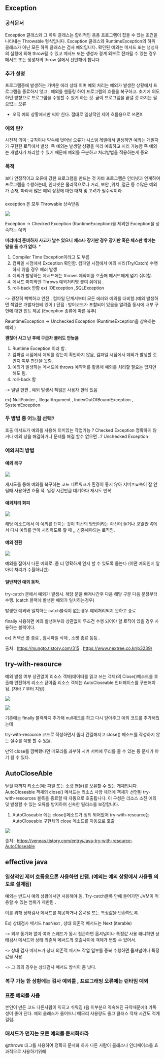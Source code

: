## Exception


### 공식문서
Exception 클래스와 그 하위 클래스는 합리적인 응용 프로그램이 잡을 수 있는 조건을 나타내는 Throwable 형식입니다.
Exception 클래스와 RuntimeException의 하위 클래스가 아닌 모든 하위 클래스는 검사 예외입니다.
확인된 예외는 메서드 또는 생성자의 실행에 의해 throw될 수 있고 메서드 또는 생성자 경계 외부로 전파될 수 있는 경우 메서드 또는 생성자의 throw 절에서 선언해야 합니다.


### 추가 설명 
프로그램중에 발생하는 가벼운 에러 상태 이며 예외 처리는 
예외가 발생한 상황에서 프로그램을 종료하지 않고 , 예외를 핸들링 하여 프로그램의 흐름을 복구하고.
초기에 의도하던 방향으로 프로그램을 수행할 수 있게 하는 것.
굳이 프로그램을 끝낼 것 까지는 필요없는 오류

* 오직 예외 상황에서만 써야 한다. 절대로 일상적인 제어 흐름용으로 쓰면X

### 예외 란?

사전적 의미 : 규칙이나 약속에 벗어남
오류가 시스템 레벨에서 발생하면 예외는 개발자가 구현한 로직에서 발생.
즉  예외는 발생할 상황을 미리 예측하고 처리 가능함
즉  예외는 개발자가 처리할 수 있기 때문에 예외를 구분하고 처리방법을 적용하는게 중요


### 목적

보다 안정적이고 오류에 강한 프로그램을 만드는 것
자바 프로그램은 인터넷과 연계하여 프로그램을 수행하는데, 인터넷은 물리적으로나 
거리, 보안 ,위치 ,접근 등 수많은 예외가 존재, 따라서 많은 예외 상황에 대한 대처 및 고려가 필수적이라.



### 

exception 은 모두 Throwable 상속받음 

![](img/exception1.png)

Exception -> Checked Exception (RuntimeException)을 제외한 Exception을 상속하는 예외 

**미리미리 준비하자 사고가 날수 있으니**
**체스나 장기판 경우 장기판 혹은 체스판 밖에는 말을 둘 수가 없다.** *

1. Compiler Time Exception이라고 도 부름
2. 컴파일 시점에서 Exception 확인함. 컴파일 시점에서 예외 처리(Try/Catch) 수행하지 않을 경우 에러 발생
3. 예외가 발생하는 메서드에는 throws 예약어를 호출해 메서드에게 넘겨 줘야함.
4. 메서드 마지막엔 Throws 예외처리명 붙여 줘야됨 .
5. roll-back 안함
ex) IOException ,SQLException 

-> 굉장히 빡빡하고 안전 , 컴파일 단계서부터 모든 에러와 예외를 대비함.(예외 발생하면 책임은 개발자한테 있어.)
  단점 : 방어코드가 포함되어 있음을 알려줌 동시에 내부 구현에 대한 힌트 제공.(Exception 종류에 따른 유추)

ReuntimeException -> Unchecked Exception  (RuntimeException을 상속하는 예외 )   

**괜찮아 사고 난 후에 구급차 불러도 안늦음**


1. Runtime Exception 이라 함.
2. 컴파일 시점에서 예외를 잡는지 확인하지 않음, 컴파일 시점에서 예외가 발생할 것인지 여부 판단을 못함.
3. 예외가 발생하는 메서드에 throws 예약어를 활용해 예외를 처리할 필요는 없지만 해도 됨.
4. roll-back 함

-> 널널 한편 , 예외 발생시 책임은 사용자 한테 있음 

ex) NullPointer , IllegalArgument , IndexOutOfBoundException , SystemException

### 두 방법 중 어느걸 선택?

호출 메서드가 예외를 사용해 의미있는 작업가능 ? Checked Exception 
명확하지 않거나 예외 상을 해결하거나 문제를 해결 할수 없으면 ..? Unchecked Exception 



### 예외처리 방법

#### 예외 복구

![](img/exception2.png)

재시도를 통해 예외를 복구하는 코드
네트워크가 환경이 좋지 않아 서버ㅈㅂ속이 잘 안될때 사용하면 효율 적.
일정 시간만큼 대기하다 재시도 반복 


#### 예외처리 회피

![](img/exception3.png)

해당 메소드에서 이 예외를 던지는 것이 최선의 방법이라는 확신이 들거나
*호출한 쪽*에서 다시 예외를 받아 처리하도록 할 때 ,, 신중해야되는 로직임.

#### 예외 전환

![](img/exception4.png)

예외를 잡아서 다른 예외로.
좀 더 명확하게 인지 할 수 있도록 돕는다 (어떤 예외인지 알아야 처리가 수월하니깐)


#### 일반적인 예외 동작.


try-catch 문에서 예외가 발생시.
해당 문을 빠져나간후 다음 해당 구분 다음 문장부터 수행. (catch 블럭에 발생한 예외가 일치하는경우)

발생한 예외와 일치하는 catch블럭이 없는경우  예외처리되지 못하고 종료

finally 사용하면 예외 발생여부와 상관없이 무조건 수행 되어야 할 로직이 있을 경우 사용하는 블럭이다.

ex) 커넥션 풀 종료 , 임시파일 삭제 , 소켓 종료 등등..



출처 : https://mungto.tistory.com/315 , https://www.nextree.co.kr/p3239/



##  try-with-resource

예외 발생 여부 상관없이 리소스 객체(데이터를 읽고 쓰는 객체)의 Close()메소드를 호출해 안전하게 리소스 닫아줌
리소스 객체는 AutoCloseable 인터페이스를 구현해야됨. (자바 7 부터 지원)

![](img/try-with-resource.png)


![](img/try-with-resource.png2.png)


기존에는 finally 블럭까지 추가해 null체크를 하고 다시 닫아주고 예외 코드를 추가해줬는데

try-with-resource 코드로 작성하면서 좀더 간결해지고 close() 메소드를 작성하지 않는 실수를 예방 할 수 있음.

만약 close를 깜빡했다면 메모리를 과부하 시켜 서버에 무리를 줄 수 있는 등 문제가 야기 될 수 있다.

## AutoCloseAble

닫힐 때까지 리소스(예: 파일 또는 소켓 핸들)를 보유할 수 있는 개체입니다. 
AutoCloseable 객체의 close() 메서드는 리소스 사양 헤더에 객체가 선언된 try-with-resources 블록을 종료할 때 자동으로 호출됩니다. 
이 구성은 리소스 소진 예외 및 발생할 수 있는 오류를 방지하여 신속한 릴리스를 보장합니다.

1. AutoCloseable 에는 close()메소드가 정의 되어있어 try-with-resource는 AutoCloseable 구현체의 close 메소드를 자동으로 호출


![](img/AutoCloseable1.png)

출처 : https://veneas.tistory.com/entry/Java-try-with-resource-AutoCloseable


## effective java

### 일상적인 제어 흐름용으론 사용하면 안됌. (예외는 예외 상황에서 사용될 의도로 설계됨)

예외는 반드시 예외 상황에서만 사용해야 됨. Try-catch블록 안에 들어가면 JVM이 적용할 수 있는 범위가 제한됨 .

이를 위해 상태검사 메서드를 제공하거나 옵셔널 또는 특정값을 반환하도록.

Ex) 상태검사 메서드 hasNext , 상태 의존적 메서드는 Next (iterable)

-> 외부 동기화 없이 여러 스레드가 동시 접근하면 옵셔널이나 특정값 사용 왜냐하면
상태검사 메서드와 상태 의존적 메서드의 호출사이에 객체가 변할 수 있어서.

-> 상태 검사 메서드가 상태 의존적 메서드 작업 일부를 중복 수행하면 옵셔널이나 특정 값을 사용

-> 그 외의 경우는 상태검사 메서드 방식이 좀 낫다.


### 복구 가능 한 상황에는 검사 예외를 , 프로그래밍 오류에는 런타임 예외

### 표준 예외를 사용

본인이 만든 코드 다른사람이 익히고 쉬워짐 (음 이부분으 익숙해진 규약때문에!)
가독성이 좋아 진다. 예외 클래스가 줄어드니 메모리 사용량도 줄고 클래스 적재 시간도 적게 걸림.

### 매서드가 던지는 모든 예외를 문서화하라

@throws 태그를 사용하여 정확히 문서화 하자 다른 사람이 클래스나 인터페이스를 효과적으로 사용하기위해

